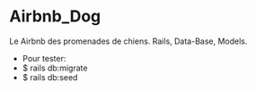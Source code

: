 # Airbnb_Dog
Le Airbnb des promenades de chiens.
Rails, Data-Base, Models.

- Pour tester:
- $ rails db:migrate 
- $ rails db:seed 
